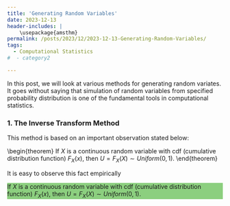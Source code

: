 ```yaml
---
title: 'Generating Random Variables'
date: 2023-12-13
header-includes: |
    \usepackage{amsthm}
permalink: /posts/2023/12/2023-12-13-Generating-Random-Variables/
tags:
  - Computational Statistics
#  - category2

---
```

In this post, we will look at various methods for generating random variates. It goes without saying that simulation of random variables from specified probability distribution is one of the fundamental tools in computational statistics.

### 1. The Inverse Transform Method

This method is based on an important observation stated below:
		
\begin{theorem}
	If $X$ is a continuous random variable with cdf (cumulative distribution function) $F_X(x)$, then $U = F_X(X) \sim Uniform(0,1).$
\end{theorem}
		
It is easy to observe this fact empirically 

<div style="background-color: rgb(140, 207, 127);">

If $X$ is a continuous random variable with cdf (cumulative distribution function) $F_X(x)$, then $U = F_X(X) \sim Uniform(0,1).$ 

</div>

















